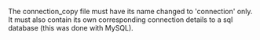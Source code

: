 The connection_copy file must have its name changed to 'connection' only. It must also contain its own corresponding connection details to a sql database (this was done with MySQL).
